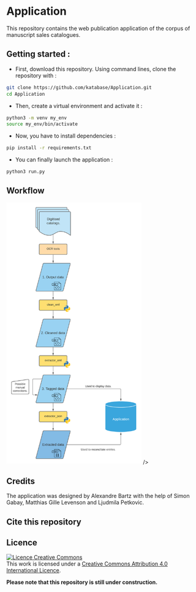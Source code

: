 # Application

This repository contains the web publication application of the corpus of manuscript sales catalogues.

## Getting started :

* First, download this repository. Using command lines, clone the repository with :
```bash
git clone https://github.com/katabase/Application.git
cd Application
```
* Then, create a virtual environment and activate it :
```bash
python3 -m venv my_env
source my_env/bin/activate
```
* Now, you have to install dependencies :
```bash
pip install -r requirements.txt
```
* You can finally launch the application :
```bash
python3 run.py
```

## Workflow

<img src="images/workflow.png" alt="Katabase workflow diagram" title="Katabase Workflow" width="70%" height="60%"/>
/>

## Credits

The application was designed by Alexandre Bartz with the help of Simon Gabay, Matthias Gille Levenson and Ljudmila Petkovic.

## Cite this repository

## Licence
<a rel="license" href="http://creativecommons.org/licenses/by/4.0/"><img alt="Licence Creative Commons" style="border-width:0" src="https://i.creativecommons.org/l/by/4.0/88x31.png" /></a><br />This work is licensed under a <a rel="license" href="http://creativecommons.org/licenses/by/4.0/">Creative Commons Attribution 4.0 International Licence</a>.

__Please note that this repository is still under construction.__